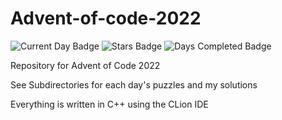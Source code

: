 # Advent-of-code-2022

![Current Day Badge](https://img.shields.io/badge/day%20📅-2-blue)
![Stars Badge](https://img.shields.io/badge/stars%20⭐-4-yellow)
![Days Completed Badge](https://img.shields.io/badge/days%20completed-2-red)

Repository for Advent of Code 2022

See Subdirectories for each day's puzzles and my solutions

Everything is written in C++ using the CLion IDE 

